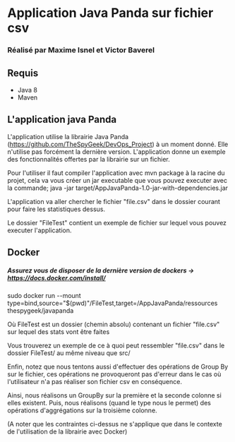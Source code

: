 # Application Java Panda sur fichier csv

### Réalisé par Maxime Isnel et Victor Baverel

## Requis

* Java 8
* Maven

## L'application java Panda

L'application utilise la librairie Java Panda (https://github.com/TheSpyGeek/DevOps_Project) à un moment donné. Elle n'utilise pas forcément la dernière version. L'application donne un exemple des fonctionnalités offertes par la librairie sur un fichier.

Pour l'utiliser il faut compiler l'application avec mvn package à la racine du projet, cela va vous créer un jar executable que vous pouvez executer avec la commande;
java -jar target/AppJavaPanda-1.0-jar-with-dependencies.jar

L'application va aller chercher le fichier "file.csv" dans le dossier courant pour faire les statistiques dessus.

Le dossier "FileTest" contient un exemple de fichier sur lequel vous pouvez executer l'application.

## Docker

##### Assurez vous de disposer de la dernière version de dockers -> https://docs.docker.com/install/

sudo docker run --mount type=bind,source="$(pwd)"/FileTest,target=/AppJavaPanda/ressources thespygeek/javapanda

Où FileTest est un dossier (chemin absolu) contenant un fichier "file.csv" sur lequel des stats vont être faites

Vous trouverez un exemple de ce à quoi peut ressembler "file.csv" dans le dossier FileTest/ au même niveau que src/

Enfin, notez que nous tentons aussi d'effectuer des opérations de Group By sur le fichier, ces opérations ne provoqueront
pas d'erreur dans le cas où l'utilisateur n'a pas réaliser son fichier csv en conséquence.

Ainsi, nous réalisons un GroupBy sur la première et la seconde colonne si elles existent.
Puis, nous réalisons (quand le type nous le permet) des opérations d'aggrégations sur la troisième colonne.

(A noter que les contraintes ci-dessus ne s'applique que dans le contexte de l'utilisation de la librairie avec Docker)
